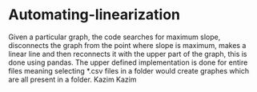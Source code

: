 # Automating-linearization
Given a particular graph, the code searches for maximum slope, disconnects the graph from the point where slope is maximum, makes a linear line and then reconnects it with the upper part of the graph, this is done using pandas.
The upper defined implementation is done for entire files meaning selecting *.csv files in a folder would create graphes which are all present in a folder.
Kazim Kazim